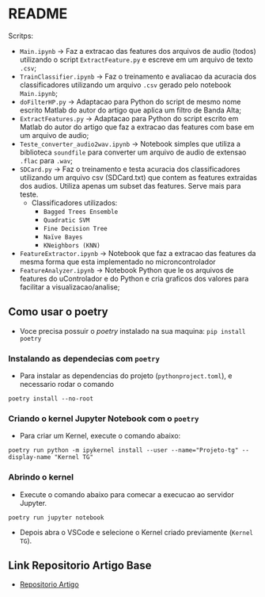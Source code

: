 # README

Scritps:

+ `Main.ipynb` -> Faz a extracao das features dos arquivos de audio (todos) utilizando o script `ExtractFeature.py` e escreve em um arquivo de texto `.csv`;
+ `TrainClassifier.ipynb` -> Faz o treinamento e avaliacao da acuracia dos classificadores utilizando um arquivo `.csv` gerado pelo notebook `Main.ipynb`;
+ `doFilterHP.py` -> Adaptacao para Python do script de mesmo nome escrito Matlab do autor do artigo que aplica um filtro de Banda Alta;
+ `ExtractFeatures.py` -> Adaptacao para Python do script escrito em Matlab do autor do artigo que faz a extracao das features com base em um arquivo de audio;
+ `Teste_converter_audio2wav.ipynb` -> Notebook simples que utiliza a biblioteca `soundfile` para converter um arquivo de audio de extensao `.flac` para `.wav`;
+ `SDCard.py` -> Faz o treinamento e testa acuracia dos classificadores utilizando um arquivo csv (SDCard.txt) que contem as features extraidas dos audios. Utiliza apenas um subset das features. Serve mais para teste.
  + Classificadores utilizados:
    + `Bagged Trees Ensemble`
    + `Quadratic SVM`
    + `Fine Decision Tree`
    + `Naïve Bayes`
    + `KNeighbors (KNN)`
+ `FeatureExtractor.ipynb` -> Notebook que faz a extracao das features da mesma forma que esta implementado no microncontrolador
+ `FeatureAnalyzer.ipynb` -> Notebook Python que le os arquivos de features do uControlador e do Python e cria graficos dos valores para facilitar a visualizacao/analise;

## Como usar o poetry

- Voce precisa possuir o _poetry_ instalado na sua maquina: `pip install poetry`

### Instalando as dependecias com `poetry`

- Para instalar as dependencias do projeto (`pythonproject.toml`), e necessario rodar o comando

```shell
poetry install --no-root
```

### Criando o kernel Jupyter Notebook com o `poetry`

- Para criar um Kernel, execute o comando abaixo:

```shell
poetry run python -m ipykernel install --user --name="Projeto-tg" --display-name "Kernel TG"
```

### Abrindo o kernel

- Execute o comando abaixo para comecar a execucao ao servidor Jupyter.

```shell
poetry run jupyter notebook
```

- Depois abra o VSCode e selecione o Kernel criado previamente (`Kernel TG`).

## Link Repositorio Artigo Base

+ [Repositorio Artigo](https://github.com/RashadShubita/Fault-Detection-using-TinyML)
